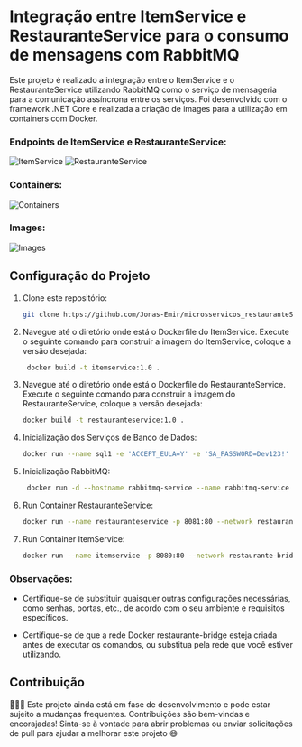#  Integração entre ItemService e RestauranteService para o consumo de mensagens com RabbitMQ 

Este projeto é realizado a integração entre o ItemService e o RestauranteService utilizando RabbitMQ como o serviço de mensageria para a comunicação assíncrona entre os serviços.
Foi desenvolvido com o framework .NET Core e realizada a criação de images para a utilização em containers com Docker.

### Endpoints de ItemService e RestauranteService:
![ItemService](https://github.com/Jonas-Emir/microsservicos_restauranteService/blob/ImplementacaoRabbitMQ/itemservice.PNG?raw=true)
![RestauranteService](https://github.com/Jonas-Emir/microsservicos_restauranteService/assets/89087399/9eff9aa5-4733-4e3f-a8b3-bf37fcf6bc57)

### Containers:
![Containers](https://github.com/Jonas-Emir/microsservicos_restauranteService/assets/89087399/8414af30-68d0-4a99-b64b-922f74f5220f)

### Images:
![Images](https://github.com/Jonas-Emir/microsservicos_restauranteService/blob/ImplementacaoRabbitMQ/dockerps.PNG?raw=true)


## Configuração do Projeto

1. Clone este repositório:

   ```bash
   git clone https://github.com/Jonas-Emir/microsservicos_restauranteService.git

2. Navegue até o diretório onde está o Dockerfile do ItemService.
Execute o seguinte comando para construir a imagem do ItemService, coloque a versão desejada:
   ```bash
    docker build -t itemservice:1.0 .


3. Navegue até o diretório onde está o Dockerfile do RestauranteService.
Execute o seguinte comando para construir a imagem do RestauranteService, coloque a versão desejada:
    ```bash
   docker build -t restauranteservice:1.0 .

4. Inicialização dos Serviços de Banco de Dados:
   ```bash
   docker run --name sql1 -e 'ACCEPT_EULA=Y' -e 'SA_PASSWORD=Dev123!' -d --network restaurante-bridge mcr.microsoft.com/mssql/server:latest

5. Inicialização RabbitMQ:
   ```bash
    docker run -d --hostname rabbitmq-service --name rabbitmq-service --network restaurante-bridge -p 5672:5672 rabbitmq:3-management

6. Run Container RestauranteService:
   ```bash
   docker run --name restauranteservice -p 8081:80 --network restaurante-bridge restauranteservice:1.0

7. Run Container ItemService:
   ```bash
   docker run --name itemservice -p 8080:80 --network restaurante-bridge itemservice:1.0

### Observações:
- Certifique-se de substituir quaisquer outras configurações necessárias, como senhas, portas, etc., de acordo com o seu ambiente e requisitos específicos.

- Certifique-se de que a rede Docker restaurante-bridge esteja criada antes de executar os comandos, ou substitua pela rede que você estiver utilizando.

## Contribuição
👨🏽‍💻 Este projeto ainda está em fase de desenvolvimento e pode estar sujeito a mudanças frequentes.
Contribuições são bem-vindas e encorajadas! Sinta-se à vontade para abrir problemas ou enviar solicitações de pull para ajudar a melhorar este projeto :smile:	
